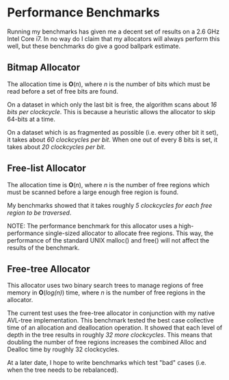 # Performance Benchmarks

Running my benchmarks has given me a decent set of results on a 2.6 GHz Intel Core i7. In no way do I claim that my allocators will always perform this well, but these benchmarks do give a good ballpark estimate.

## Bitmap Allocator

The allocation time is **O**(*n*), where *n* is the number of bits which must be read before a set of free bits are found.

On a dataset in which only the last bit is free, the algorithm scans about *16 bits per clockcycle*. This is because a heuristic allows the allocator to skip 64-bits at a time.

On a dataset which is as fragmented as possible (i.e. every other bit it set), it takes about *60 clockcycles per bit*.  When one out of every 8 bits is set, it takes about *20 clockcycles per bit*.

## Free-list Allocator

The allocation time is **O**(*n*), where *n* is the number of free regions which must be scanned before a large enough free region is found.

My benchmarks showed that it takes roughly *5 clockcycles for each free region to be traversed*.

NOTE: The performance benchmark for this allocator uses a high-performance single-sized allocator to allocate free regions. This way, the performance of the standard UNIX malloc() and free() will not affect the results of the benchmark.

## Free-tree Allocator

This allocator uses two binary search trees to manage regions of free memory in **O**(*log(n)*) time, where *n* is the number of free regions in the allocator.

The current test uses the free-tree allocator in conjunction with my native AVL-tree implementation. This benchmark tested the best case collective time of an allocation and deallocation operation. It showed that each level of depth in the tree results in roughly *32 more clockcycles*. This means that doubling the number of free regions increases the combined Alloc and Dealloc time by roughly 32 clockcycles.

At a later date, I hope to write benchmarks which test "bad" cases (i.e. when the tree needs to be rebalanced).
